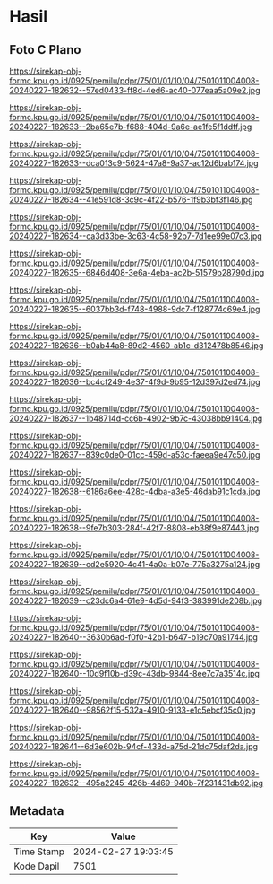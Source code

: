 # Hasil

## Foto C Plano

https://sirekap-obj-formc.kpu.go.id/0925/pemilu/pdpr/75/01/01/10/04/7501011004008-20240227-182632--57ed0433-ff8d-4ed6-ac40-077eaa5a09e2.jpg

https://sirekap-obj-formc.kpu.go.id/0925/pemilu/pdpr/75/01/01/10/04/7501011004008-20240227-182633--2ba65e7b-f688-404d-9a6e-ae1fe5f1ddff.jpg

https://sirekap-obj-formc.kpu.go.id/0925/pemilu/pdpr/75/01/01/10/04/7501011004008-20240227-182633--dca013c9-5624-47a8-9a37-ac12d6bab174.jpg

https://sirekap-obj-formc.kpu.go.id/0925/pemilu/pdpr/75/01/01/10/04/7501011004008-20240227-182634--41e591d8-3c9c-4f22-b576-1f9b3bf3f146.jpg

https://sirekap-obj-formc.kpu.go.id/0925/pemilu/pdpr/75/01/01/10/04/7501011004008-20240227-182634--ca3d33be-3c63-4c58-92b7-7d1ee99e07c3.jpg

https://sirekap-obj-formc.kpu.go.id/0925/pemilu/pdpr/75/01/01/10/04/7501011004008-20240227-182635--6846d408-3e6a-4eba-ac2b-51579b28790d.jpg

https://sirekap-obj-formc.kpu.go.id/0925/pemilu/pdpr/75/01/01/10/04/7501011004008-20240227-182635--6037bb3d-f748-4988-9dc7-f128774c69e4.jpg

https://sirekap-obj-formc.kpu.go.id/0925/pemilu/pdpr/75/01/01/10/04/7501011004008-20240227-182636--b0ab44a8-89d2-4560-ab1c-d312478b8546.jpg

https://sirekap-obj-formc.kpu.go.id/0925/pemilu/pdpr/75/01/01/10/04/7501011004008-20240227-182636--bc4cf249-4e37-4f9d-9b95-12d397d2ed74.jpg

https://sirekap-obj-formc.kpu.go.id/0925/pemilu/pdpr/75/01/01/10/04/7501011004008-20240227-182637--1b48714d-cc6b-4902-9b7c-43038bb91404.jpg

https://sirekap-obj-formc.kpu.go.id/0925/pemilu/pdpr/75/01/01/10/04/7501011004008-20240227-182637--839c0de0-01cc-459d-a53c-faeea9e47c50.jpg

https://sirekap-obj-formc.kpu.go.id/0925/pemilu/pdpr/75/01/01/10/04/7501011004008-20240227-182638--6186a6ee-428c-4dba-a3e5-46dab91c1cda.jpg

https://sirekap-obj-formc.kpu.go.id/0925/pemilu/pdpr/75/01/01/10/04/7501011004008-20240227-182638--9fe7b303-284f-42f7-8808-eb38f9e87443.jpg

https://sirekap-obj-formc.kpu.go.id/0925/pemilu/pdpr/75/01/01/10/04/7501011004008-20240227-182639--cd2e5920-4c41-4a0a-b07e-775a3275a124.jpg

https://sirekap-obj-formc.kpu.go.id/0925/pemilu/pdpr/75/01/01/10/04/7501011004008-20240227-182639--c23dc6a4-61e9-4d5d-94f3-383991de208b.jpg

https://sirekap-obj-formc.kpu.go.id/0925/pemilu/pdpr/75/01/01/10/04/7501011004008-20240227-182640--3630b6ad-f0f0-42b1-b647-b19c70a91744.jpg

https://sirekap-obj-formc.kpu.go.id/0925/pemilu/pdpr/75/01/01/10/04/7501011004008-20240227-182640--10d9f10b-d39c-43db-9844-8ee7c7a3514c.jpg

https://sirekap-obj-formc.kpu.go.id/0925/pemilu/pdpr/75/01/01/10/04/7501011004008-20240227-182640--98562f15-532a-4910-9133-e1c5ebcf35c0.jpg

https://sirekap-obj-formc.kpu.go.id/0925/pemilu/pdpr/75/01/01/10/04/7501011004008-20240227-182641--6d3e602b-94cf-433d-a75d-21dc75daf2da.jpg

https://sirekap-obj-formc.kpu.go.id/0925/pemilu/pdpr/75/01/01/10/04/7501011004008-20240227-182632--495a2245-426b-4d69-940b-7f231431db92.jpg


## Metadata

| Key        | Value               |
| ---------- | ------------------- |
| Time Stamp | 2024-02-27 19:03:45 |
| Kode Dapil | 7501                |



